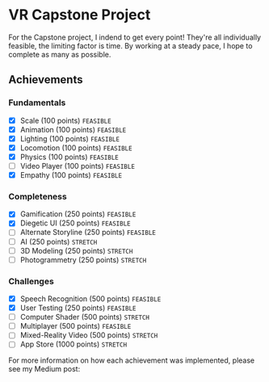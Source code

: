 # VR Capstone Project

For the Capstone project, I indend to get every point! They're all individually feasible, the limiting factor is time. By working at a steady pace, I hope to complete as many as possible. 

## Achievements
### Fundamentals
- [X] Scale (100 points) ``````FEASIBLE``````
- [X] Animation (100 points) ```FEASIBLE```
- [X] Lighting (100 points) ```FEASIBLE```
- [X] Locomotion (100 points) ```FEASIBLE```
- [X] Physics (100 points) ```FEASIBLE```
- [ ] Video Player (100 points) ```FEASIBLE```
- [X] Empathy (100 points) ```FEASIBLE```

### Completeness
- [X] Gamification (250 points) ```FEASIBLE```
- [X] Diegetic UI (250 points) ```FEASIBLE```
- [ ] Alternate Storyline (250 points) ```FEASIBLE```
- [ ] AI (250 points) ```STRETCH```
- [ ] 3D Modeling (250 points) ```STRETCH```
- [ ] Photogrammetry (250 points) ```STRETCH```

### Challenges
- [X] Speech Recognition (500 points) ```FEASIBLE```
- [X] User Testing (250 points) ```FEASIBLE```
- [ ] Computer Shader (500 points) ```STRETCH```
- [ ] Multiplayer (500 points) ```FEASIBLE```
- [ ] Mixed-Reality Video (500 points) ```STRETCH```
- [ ] App Store (1000 points) ```STRETCH```

For more information on how each achievement was implemented, please see my Medium post: 
